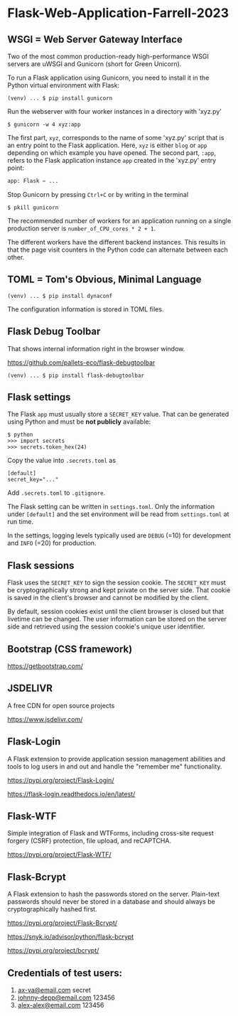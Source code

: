 # Flask-Web-Application-Farrell-2023

## WSGI = Web Server Gateway Interface

Two of the most common production-ready high-performance WSGI servers are uWSGI and Gunicorn (short for Green Unicorn).

To run a Flask application using Gunicorn, you need to install it in the Python virtual environment with Flask:
```unix
(venv) ... $ pip install gunicorn
```

Run the webserver with four worker instances in a directory with 'xyz.py'
```unix
$ gunicorn -w 4 xyz:app
```


The first part, `xyz`, corresponds to the name of some 'xyz.py' script that is an entry point to the Flask application. Here, `xyz` is either `blog` or `app` depending on which example you have opened. The second part, `:app`, refers to the Flask application instance `app` created in the 'xyz.py' entry point:
```python
app: Flask = ...
```

Stop Gunicorn by pressing `Ctrl+C` or by writing in the terminal
```unix
$ pkill gunicorn
```

The recommended number of workers for an application running on a single production server is 
`number_of_CPU_cores * 2 + 1`.

The different workers have the different backend instances. 
This results in that the page visit counters in the Python code can alternate between each other.

## TOML = Tom's Obvious, Minimal Language

```unix
(venv) ... $ pip install dynaconf
```

The configuration information is stored in TOML files.

## Flask Debug Toolbar

That shows internal information right in the browser window.

https://github.com/pallets-eco/flask-debugtoolbar

```unix
(venv) ... $ pip install flask-debugtoolbar
```

## Flask settings

The Flask `app` must usually store a `SECRET_KEY` value.
That can be generated using Python and must be **not publicly** available:

```python-console
$ python
>>> import secrets
>>> secrets.token_hex(24)
```

Copy the value into `.secrets.toml` as

```tolm
[default]
secret_key="..."
```

Add `.secrets.toml` to `.gitignore`.

The Flask setting can be written in `settings.toml`. Only the information under `[default]` and the set environment will be read from `settings.toml` at run time.

In the settings, logging levels typically used are `DEBUG` (=10) for development and `INFO` (=20) for production.

## Flask sessions

Flask uses the `SECRET_KEY` to sign the session cookie.
The `SECRET_KEY` must be cryptographically strong and kept private on the server side.
That cookie is saved in the client's browser and cannot be modified by the client.

By default, session cookies exist until the client browser is closed but that livetime can be changed. 
The user information can be stored on the server side and retrieved using the session cookie's unique user identifier.

## Bootstrap (CSS framework)

https://getbootstrap.com/

## JSDELIVR 
A free CDN for open source projects

https://www.jsdelivr.com/

## Flask-Login
A Flask extension to provide application session management abilities and tools to log users in and out and handle the "remember me" functionality.

https://pypi.org/project/Flask-Login/

https://flask-login.readthedocs.io/en/latest/

## Flask-WTF
Simple integration of Flask and WTForms, including cross-site request forgery (CSRF) protection, file upload, and reCAPTCHA.

https://pypi.org/project/Flask-WTF/

## Flask-Bcrypt
A Flask extension to hash the passwords stored on the server. 
Plain-text passwords should never be stored in a database and should always be cryptographically hashed first.

https://pypi.org/project/Flask-Bcrypt/

https://snyk.io/advisor/python/flask-bcrypt

https://pypi.org/project/bcrypt/

## Credentials of test users:
1. ax-va@email.com secret
2. johnny-depp@email.com 123456
3. alex-alex@email.com 123456